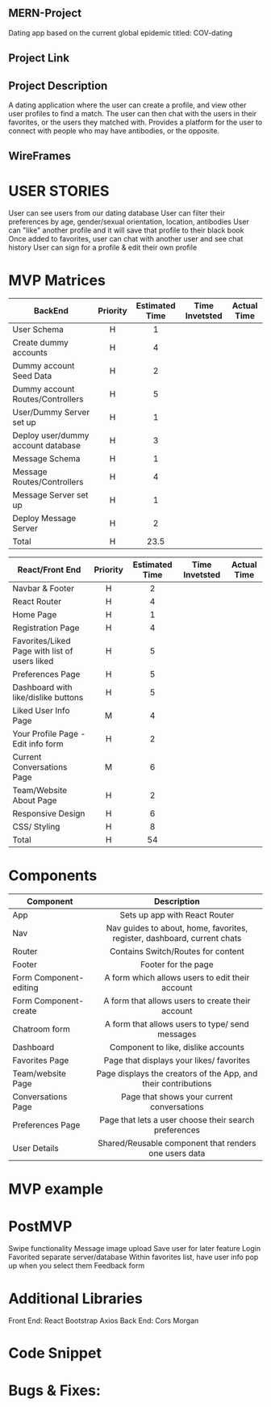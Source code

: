 ## MERN-Project
Dating app based on the current global epidemic titled: COV-dating


## Project Link






## Project Description
A dating application where the user can create a profile, and view other user profiles to find a match. The user can then chat
with the users in their favorites, or the users they matched with. Provides a platform for the user to connect with people who 
may have antibodies, or the opposite.


## WireFrames


# USER STORIES
User can see users from our dating database
User can filter their preferences by age, gender/sexual orientation, location, antibodies
User can "like" another profile and it will save that profile to their black book
Once added to favorites, user can chat with another user and see chat history
User can sign for a profile & edit their own profile



# MVP Matrices
| BackEnd                                       | Priority | Estimated Time | Time Invetsted | Actual Time |
| --------------------------------------------- | :------: | :------------: | :------------: | :---------: |
| User Schema                                   |    H     |       1        |                |             |
| Create dummy accounts                         |    H     |       4        |                |             |
| Dummy account Seed Data                       |    H     |       2        |                |             |
| Dummy account Routes/Controllers              |    H     |       5        |                |             |
| User/Dummy Server set up                      |    H     |       1        |                |             |
| Deploy user/dummy account database            |    H     |       3        |                |             |
| Message Schema                                |    H     |       1        |                |             |
| Message  Routes/Controllers                   |    H     |       4        |                |             |
| Message Server set up                         |    H     |       1        |                |             |
| Deploy Message Server                         |    H     |       2        |                |             |
| Total                                         |    H     |       23.5     |                |             |



| React/Front End                               | Priority | Estimated Time | Time Invetsted | Actual Time |
| --------------------------------------------- | :------: | :------------: | :------------: | :---------: |
| Navbar & Footer                               |    H     |       2        |                |             |
| React Router                                  |    H     |       4        |                |             |
| Home Page                                     |    H     |       1        |                |             |
| Registration Page                             |    H     |       4        |                |             |
| Favorites/Liked Page with list of users liked |    H     |       5        |                |             |
| Preferences Page                              |    H     |       5        |                |             |
| Dashboard with like/dislike buttons           |    H     |       5        |                |             |
| Liked User Info Page                          |    M     |       4        |                |             |
| Your Profile Page -Edit info form             |    H     |       2        |                |             |
| Current Conversations Page                    |    M     |       6        |                |             |
| Team/Website About Page                       |    H     |       2        |                |             |
| Responsive Design                             |    H     |       6        |                |             |
| CSS/ Styling                                  |    H     |       8        |                |             |
| Total                                         |    H     |       54       |                |             |

# Components

| Component              |                                       Description                                        |
| ---------------------- | :--------------------------------------------------------------------------------------: |
| App                    |                              Sets up app with React Router                               |
| Nav                    |         Nav guides to about, home, favorites, register, dashboard, current chats         |
| Router                 |                            Contains Switch/Routes for content                            |
| Footer                 |                              Footer for the page                                         |
| Form Component-editing |                       A form which allows users to edit their account                    |
| Form Component-create  |                       A form that allows users to create their account                   |
| Chatroom form          |                       A form that allows users to type/ send messages                    |
| Dashboard              |                                Component to like, dislike accounts                       |
| Favorites Page         |                            Page that displays your likes/ favorites                      |
| Team/website Page      |                Page displays the creators of the App, and their contributions            |
| Conversations Page     |                           Page that shows your current conversations                     |
| Preferences Page       |                    Page that lets a user choose their search preferences                 |
| User Details           |                       Shared/Reusable component that renders one users data              |
# MVP example


# PostMVP

Swipe functionality 
Message image upload
Save user for later feature
Login 
Favorited separate server/database
Within favorites list, have user info pop up when you select them
Feedback form


# Additional Libraries
Front End:
React Bootstrap
Axios
Back End:
Cors
Morgan


# Code Snippet


# Bugs & Fixes:
